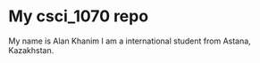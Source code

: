 # **My csci_1070 repo**

My name is Alan Khanim I am a international student from Astana, Kazakhstan.
